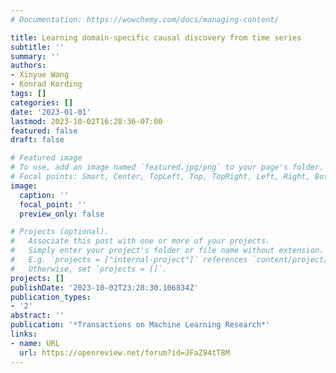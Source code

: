 ```yaml
---
# Documentation: https://wowchemy.com/docs/managing-content/

title: Learning domain-specific causal discovery from time series
subtitle: ''
summary: ''
authors:
- Xinyue Wang
- Konrad Kording
tags: []
categories: []
date: '2023-01-01'
lastmod: 2023-10-02T16:28:36-07:00
featured: false
draft: false

# Featured image
# To use, add an image named `featured.jpg/png` to your page's folder.
# Focal points: Smart, Center, TopLeft, Top, TopRight, Left, Right, BottomLeft, Bottom, BottomRight.
image:
  caption: ''
  focal_point: ''
  preview_only: false

# Projects (optional).
#   Associate this post with one or more of your projects.
#   Simply enter your project's folder or file name without extension.
#   E.g. `projects = ["internal-project"]` references `content/project/deep-learning/index.md`.
#   Otherwise, set `projects = []`.
projects: []
publishDate: '2023-10-02T23:28:30.106834Z'
publication_types:
- '2'
abstract: ''
publication: '*Transactions on Machine Learning Research*'
links:
- name: URL
  url: https://openreview.net/forum?id=JFaZ94tT8M
---
```

